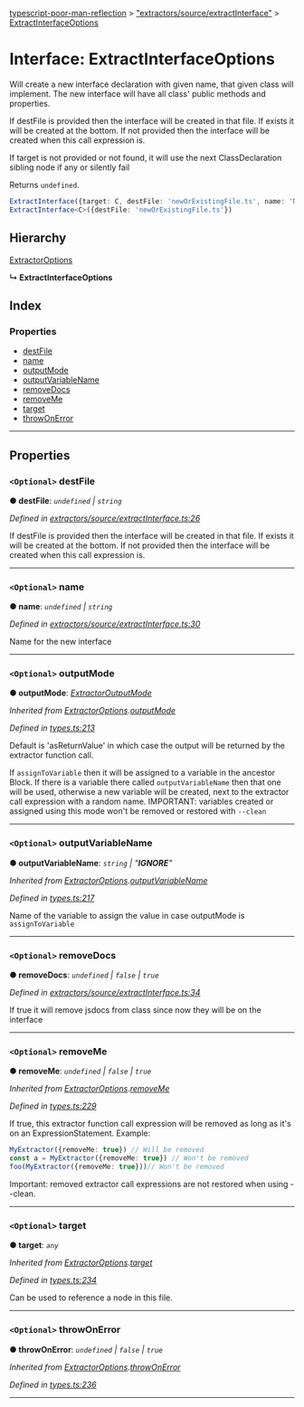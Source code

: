 [typescript-poor-man-reflection](../README.md) > ["extractors/source/extractInterface"](../modules/_extractors_source_extractinterface_.md) > [ExtractInterfaceOptions](../interfaces/_extractors_source_extractinterface_.extractinterfaceoptions.md)

# Interface: ExtractInterfaceOptions

Will create a new interface declaration with given name, that given class will implement. The new interface will have all class' public methods and properties.

If destFile is provided then the interface will be created in that file. If exists it will be created at the bottom. If not provided then the interface will be created when this call expression is.

If target is not provided or not found, it will use the next ClassDeclaration sibling node if any or silently fail

Returns `undefined`.

```ts
ExtractInterface({target: C, destFile: 'newOrExistingFile.ts', name: 'NewInterface'})
ExtractInterface<C>({destFile: 'newOrExistingFile.ts'})
```

## Hierarchy

 [ExtractorOptions](_types_.extractoroptions.md)

**↳ ExtractInterfaceOptions**

## Index

### Properties

* [destFile](_extractors_source_extractinterface_.extractinterfaceoptions.md#destfile)
* [name](_extractors_source_extractinterface_.extractinterfaceoptions.md#name)
* [outputMode](_extractors_source_extractinterface_.extractinterfaceoptions.md#outputmode)
* [outputVariableName](_extractors_source_extractinterface_.extractinterfaceoptions.md#outputvariablename)
* [removeDocs](_extractors_source_extractinterface_.extractinterfaceoptions.md#removedocs)
* [removeMe](_extractors_source_extractinterface_.extractinterfaceoptions.md#removeme)
* [target](_extractors_source_extractinterface_.extractinterfaceoptions.md#target)
* [throwOnError](_extractors_source_extractinterface_.extractinterfaceoptions.md#throwonerror)

---

## Properties

<a id="destfile"></a>

### `<Optional>` destFile

**● destFile**: *`undefined` \| `string`*

*Defined in [extractors/source/extractInterface.ts:26](https://github.com/cancerberoSgx/typescript-poor-man-reflection/blob/f1306fa/src/extractors/source/extractInterface.ts#L26)*

If destFile is provided then the interface will be created in that file. If exists it will be created at the bottom. If not provided then the interface will be created when this call expression is.

___
<a id="name"></a>

### `<Optional>` name

**● name**: *`undefined` \| `string`*

*Defined in [extractors/source/extractInterface.ts:30](https://github.com/cancerberoSgx/typescript-poor-man-reflection/blob/f1306fa/src/extractors/source/extractInterface.ts#L30)*

Name for the new interface

___
<a id="outputmode"></a>

### `<Optional>` outputMode

**● outputMode**: *[ExtractorOutputMode](../modules/_types_.md#extractoroutputmode)*

*Inherited from [ExtractorOptions](_types_.extractoroptions.md).[outputMode](_types_.extractoroptions.md#outputmode)*

*Defined in [types.ts:213](https://github.com/cancerberoSgx/typescript-poor-man-reflection/blob/f1306fa/src/types.ts#L213)*

Default is 'asReturnValue' in which case the output will be returned by the extractor function call.

If `assignToVariable` then it will be assigned to a variable in the ancestor Block. If there is a variable there called `outputVariableName` then that one will be used, otherwise a new variable will be created, next to the extractor call expression with a random name. IMPORTANT: variables created or assigned using this mode won't be removed or restored with `--clean`

___
<a id="outputvariablename"></a>

### `<Optional>` outputVariableName

**● outputVariableName**: *`string` \| "__IGNORE__"*

*Inherited from [ExtractorOptions](_types_.extractoroptions.md).[outputVariableName](_types_.extractoroptions.md#outputvariablename)*

*Defined in [types.ts:217](https://github.com/cancerberoSgx/typescript-poor-man-reflection/blob/f1306fa/src/types.ts#L217)*

Name of the variable to assign the value in case outputMode is `assignToVariable`

___
<a id="removedocs"></a>

### `<Optional>` removeDocs

**● removeDocs**: *`undefined` \| `false` \| `true`*

*Defined in [extractors/source/extractInterface.ts:34](https://github.com/cancerberoSgx/typescript-poor-man-reflection/blob/f1306fa/src/extractors/source/extractInterface.ts#L34)*

If true it will remove jsdocs from class since now they will be on the interface

___
<a id="removeme"></a>

### `<Optional>` removeMe

**● removeMe**: *`undefined` \| `false` \| `true`*

*Inherited from [ExtractorOptions](_types_.extractoroptions.md).[removeMe](_types_.extractoroptions.md#removeme)*

*Defined in [types.ts:229](https://github.com/cancerberoSgx/typescript-poor-man-reflection/blob/f1306fa/src/types.ts#L229)*

If true, this extractor function call expression will be removed as long as it's on an ExpressionStatement. Example:

```ts
MyExtractor({removeMe: true}) // Will be removed
const a = MyExtractor({removeMe: true}) // Won't be removed
foo(MyExtractor({removeMe: true}))// Won't be removed
```

Important: removed extractor call expressions are not restored when using --clean.

___
<a id="target"></a>

### `<Optional>` target

**● target**: *`any`*

*Inherited from [ExtractorOptions](_types_.extractoroptions.md).[target](_types_.extractoroptions.md#target)*

*Defined in [types.ts:234](https://github.com/cancerberoSgx/typescript-poor-man-reflection/blob/f1306fa/src/types.ts#L234)*

Can be used to reference a node in this file.

___
<a id="throwonerror"></a>

### `<Optional>` throwOnError

**● throwOnError**: *`undefined` \| `false` \| `true`*

*Inherited from [ExtractorOptions](_types_.extractoroptions.md).[throwOnError](_types_.extractoroptions.md#throwonerror)*

*Defined in [types.ts:236](https://github.com/cancerberoSgx/typescript-poor-man-reflection/blob/f1306fa/src/types.ts#L236)*

___

